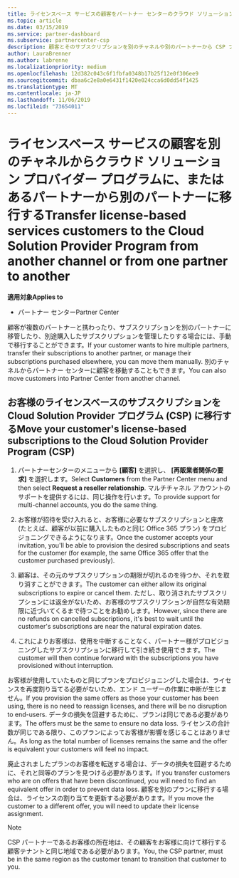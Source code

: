 ```yaml
---
title: ライセンスベース サービスの顧客をパートナー センターのクラウド ソリューション プロバイダー プログラムに移動する | パートナー センター
ms.topic: article
ms.date: 03/15/2019
ms.service: partner-dashboard
ms.subservice: partnercenter-csp
description: 顧客とそのサブスクリプションを別のチャネルや別のパートナーから CSP プログラムに移動します。
author: LauraBrenner
ms.author: labrenne
ms.localizationpriority: medium
ms.openlocfilehash: 12d382c043c6f1fbfa0348b17b25f12e0f306ee9
ms.sourcegitcommit: dbaa6c2e8a0e6431f1420e024cca6d0dd54f1425
ms.translationtype: MT
ms.contentlocale: ja-JP
ms.lasthandoff: 11/06/2019
ms.locfileid: "73654011"
---
```

# <a name="transfer-license-based-services-customers-to-the-cloud-solution-provider-program-from-another-channel-or-from-one-partner-to-another"></a><span data-ttu-id="ffce2-103">ライセンスベース サービスの顧客を別のチャネルからクラウド ソリューション プロバイダー プログラムに、またはあるパートナーから別のパートナーに移行する</span><span class="sxs-lookup"><span data-stu-id="ffce2-103">Transfer license-based services customers to the Cloud Solution Provider Program from another channel or from one partner to another</span></span>

<span data-ttu-id="ffce2-104">**適用対象**</span><span class="sxs-lookup"><span data-stu-id="ffce2-104">**Applies to**</span></span>

-  <span data-ttu-id="ffce2-105">パートナー センター</span><span class="sxs-lookup"><span data-stu-id="ffce2-105">Partner Center</span></span>

<span data-ttu-id="ffce2-106">顧客が複数のパートナーと携わったり、サブスクリプションを別のパートナーに移管したり、別途購入したサブスクリプションを管理したりする場合には、手動で移行することができます。</span><span class="sxs-lookup"><span data-stu-id="ffce2-106">If your customer wants to hire multiple partners, transfer their subscriptions to another partner, or manage their subscriptions purchased elsewhere, you can move them manually.</span></span> <span data-ttu-id="ffce2-107">別のチャネルからパートナー センターに顧客を移動することもできます。</span><span class="sxs-lookup"><span data-stu-id="ffce2-107">You can also move customers into Partner Center from another channel.</span></span>

## <a name="move-your-customers-license-based-subscriptions-to-the-cloud-solution-provider-program-csp"></a><span data-ttu-id="ffce2-108">お客様のライセンスベースのサブスクリプションを Cloud Solution Provider プログラム (CSP) に移行する</span><span class="sxs-lookup"><span data-stu-id="ffce2-108">Move your customer's license-based subscriptions to the Cloud Solution Provider Program (CSP)</span></span>

1. <span data-ttu-id="ffce2-109">パートナーセンターのメニューから **[顧客]** を選択し、 **[再販業者関係の要求]** を選択します。</span><span class="sxs-lookup"><span data-stu-id="ffce2-109">Select **Customers** from the Partner Center menu and then select **Request a reseller relationship**.</span></span> <span data-ttu-id="ffce2-110">マルチチャネル アカウントのサポートを提供するには、同じ操作を行います。</span><span class="sxs-lookup"><span data-stu-id="ffce2-110">To provide support for multi-channel accounts, you do the same thing.</span></span>

2.  <span data-ttu-id="ffce2-111">お客様が招待を受け入れると、お客様に必要なサブスクリプションと座席 (たとえば、顧客が以前に購入したものと同じ Office 365 プラン) をプロビジョニングできるようになります。</span><span class="sxs-lookup"><span data-stu-id="ffce2-111">Once the customer accepts your invitation, you'll be able to provision the desired subscriptions and seats for the customer (for example, the same Office 365 offer that the customer purchased previously).</span></span>

3. <span data-ttu-id="ffce2-112">顧客は、その元のサブスクリプションの期限が切れるのを待つか、それを取り消すことができます。</span><span class="sxs-lookup"><span data-stu-id="ffce2-112">The customer can either allow its original subscriptions to expire or cancel them.</span></span> <span data-ttu-id="ffce2-113">ただし、取り消されたサブスクリプションには返金がないため、お客様のサブスクリプションが自然な有効期限に近づいてくるまで待つことをお勧めします。</span><span class="sxs-lookup"><span data-stu-id="ffce2-113">However, since there are no refunds on cancelled subscriptions, it's best to wait until the customer's subscriptions are near the natural expiration dates.</span></span>

4. <span data-ttu-id="ffce2-114">これによりお客様は、使用を中断することなく、パートナー様がプロビジョニングしたサブスクリプションに移行して引き続き使用できます。</span><span class="sxs-lookup"><span data-stu-id="ffce2-114">The customer will then continue forward with the subscriptions you have provisioned without interruption.</span></span>


<span data-ttu-id="ffce2-115">お客様が使用していたものと同じプランをプロビジョニングした場合は、ライセンスを再度割り当てる必要がないため、エンド ユーザーの作業に中断が生じません。</span><span class="sxs-lookup"><span data-stu-id="ffce2-115">If you provision the same offers as those your customer has been using, there is no need to reassign licenses, and there will be no disruption to end-users.</span></span> <span data-ttu-id="ffce2-116">データの損失を回避するために、プランは同じである必要があります。</span><span class="sxs-lookup"><span data-stu-id="ffce2-116">The offers must be the same to ensure no data loss.</span></span> <span data-ttu-id="ffce2-117">ライセンスの合計数が同じである限り、このプランによってお客様が影響を感じることはありません。</span><span class="sxs-lookup"><span data-stu-id="ffce2-117">As long as the total number of licenses remains the same and the offer is equivalent your customers will feel no impact.</span></span>

<span data-ttu-id="ffce2-118">廃止されましたプランのお客様を転送する場合は、データの損失を回避するために、それと同等のプランを見つける必要があります。</span><span class="sxs-lookup"><span data-stu-id="ffce2-118">If you transfer customers who are on offers that have been discontinued, you will need to find an equivalent offer in order to prevent data loss.</span></span> <span data-ttu-id="ffce2-119">顧客を別のプランに移行する場合は、ライセンスの割り当てを更新する必要があります。</span><span class="sxs-lookup"><span data-stu-id="ffce2-119">If you move the customer to a different offer, you will need to update their license assignment.</span></span>

>[!NOTE]
><span data-ttu-id="ffce2-120">CSP パートナーであるお客様の所在地は、その顧客をお客様に向けて移行する顧客テナントと同じ地域である必要があります。</span><span class="sxs-lookup"><span data-stu-id="ffce2-120">You, the CSP partner, must be in the same region as the customer tenant to transition that customer to you.</span></span> 



